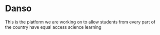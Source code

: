 # Danso
This is the platform we are working on to allow students from every part of the country have equal access science learning
